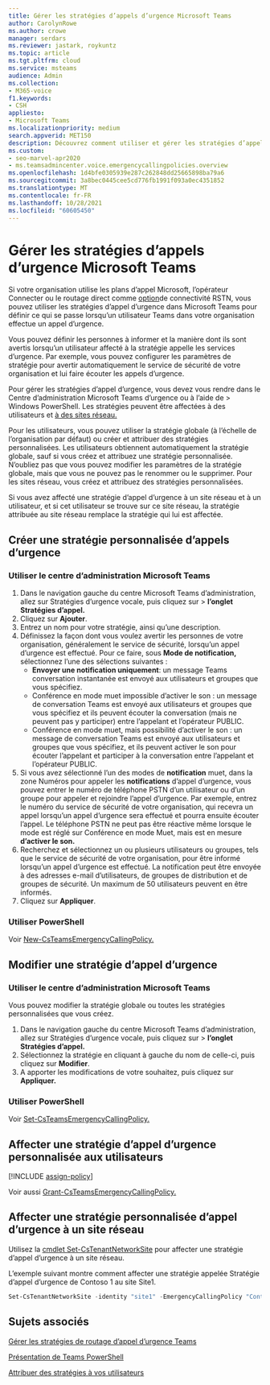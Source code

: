 ```yaml
---
title: Gérer les stratégies d’appels d’urgence Microsoft Teams
author: CarolynRowe
ms.author: crowe
manager: serdars
ms.reviewer: jastark, roykuntz
ms.topic: article
ms.tgt.pltfrm: cloud
ms.service: msteams
audience: Admin
ms.collection:
- M365-voice
f1.keywords:
- CSH
appliesto:
- Microsoft Teams
ms.localizationpriority: medium
search.appverid: MET150
description: Découvrez comment utiliser et gérer les stratégies d’appel d’urgence dans Microsoft Teams pour définir ce qui se passe quand un Teams de votre organisation effectue un appel d’urgence.
ms.custom:
- seo-marvel-apr2020
- ms.teamsadmincenter.voice.emergencycallingpolicies.overview
ms.openlocfilehash: 1d4bfe0305939e287c262848dd25665898ba79a6
ms.sourcegitcommit: 3a8bec0445cee5cd776fb1991f093a0ec4351852
ms.translationtype: MT
ms.contentlocale: fr-FR
ms.lasthandoff: 10/28/2021
ms.locfileid: "60605450"
---
```

# <a name="manage-emergency-calling-policies-in-microsoft-teams"></a>Gérer les stratégies d’appels d’urgence Microsoft Teams

Si votre organisation utilise les plans d’appel Microsoft, l’opérateur Connecter ou le routage direct comme [option](pstn-connectivity.md)de connectivité RSTN, vous pouvez utiliser les stratégies d’appel d’urgence dans Microsoft Teams pour définir ce qui se passe lorsqu’un utilisateur Teams dans votre organisation effectue un appel d’urgence.

Vous pouvez définir les personnes à informer et la manière dont ils sont avertis lorsqu’un utilisateur affecté à la stratégie appelle les services d’urgence. Par exemple, vous pouvez configurer les paramètres de stratégie pour avertir automatiquement le service de sécurité de votre organisation et lui faire écouter les appels d’urgence.  

Pour gérer les stratégies d’appel d’urgence, vous devez vous rendre dans le Centre d’administration Microsoft Teams d’urgence ou à l’aide de  >   Windows PowerShell. Les stratégies peuvent être affectées à des utilisateurs et [à des sites réseau.](cloud-voice-network-settings.md)

Pour les utilisateurs, vous pouvez utiliser la stratégie globale (à l’échelle de l’organisation par défaut) ou créer et attribuer des stratégies personnalisées. Les utilisateurs obtiennent automatiquement la stratégie globale, sauf si vous créez et attribuez une stratégie personnalisée. N’oubliez pas que vous pouvez modifier les paramètres de la stratégie globale, mais que vous ne pouvez pas le renommer ou le supprimer. Pour les sites réseau, vous créez et attribuez des stratégies personnalisées.

Si vous avez affecté une stratégie d’appel d’urgence à un site réseau et à un utilisateur, et si cet utilisateur se trouve sur ce site réseau, la stratégie attribuée au site réseau remplace la stratégie qui lui est affectée.

## <a name="create-a-custom-emergency-calling-policy"></a>Créer une stratégie personnalisée d’appels d’urgence

### <a name="using-the-microsoft-teams-admin-center"></a>Utiliser le centre d’administration Microsoft Teams

1. Dans le navigation gauche du centre Microsoft Teams d’administration, allez sur Stratégies d’urgence vocale, puis cliquez sur  >   **l’onglet Stratégies d’appel.**
2. Cliquez sur **Ajouter**.
3. Entrez un nom pour votre stratégie, ainsi qu’une description.
4. Définissez la façon dont vous voulez avertir les personnes de votre organisation, généralement le service de sécurité, lorsqu’un appel d’urgence est effectué. Pour ce faire, sous **Mode de notification,** sélectionnez l’une des sélections suivantes :
    - **Envoyer une notification uniquement**: un message Teams conversation instantanée est envoyé aux utilisateurs et groupes que vous spécifiez.
    - Conférence en mode muet impossible d’activer le son : un message de conversation Teams est envoyé aux utilisateurs et groupes que vous spécifiez et ils peuvent écouter la conversation (mais ne peuvent pas y participer) entre l’appelant et l’opérateur PUBLIC.
    - Conférence en mode muet, mais possibilité d’activer le son : un message de conversation Teams est envoyé aux utilisateurs et groupes que vous spécifiez, et ils peuvent activer le son pour écouter l’appelant et participer à la conversation entre l’appelant et l’opérateur PUBLIC.
5.  Si vous avez sélectionné l’un des modes de **notification** muet, dans la zone Numéros pour appeler les **notifications** d’appel d’urgence, vous pouvez entrer le numéro de téléphone PSTN d’un utilisateur ou d’un groupe pour appeler et rejoindre l’appel d’urgence. Par exemple, entrez le numéro du service de sécurité de votre organisation, qui recevra un appel lorsqu’un appel d’urgence sera effectué et pourra ensuite écouter l’appel. Le téléphone PSTN ne peut pas être réactive même lorsque le mode est réglé sur Conférence en mode Muet, mais est en mesure **d’activer le son.**
6. Recherchez et sélectionnez un ou plusieurs utilisateurs ou groupes, tels que le service de sécurité de votre organisation, pour être informé lorsqu’un appel d’urgence est effectué.  La notification peut être envoyée à des adresses e-mail d’utilisateurs, de groupes de distribution et de groupes de sécurité. Un maximum de 50 utilisateurs peuvent en être informés.
7. Cliquez sur **Appliquer**.

### <a name="using-powershell"></a>Utiliser PowerShell

Voir [New-CsTeamsEmergencyCallingPolicy.](/powershell/module/skype/new-csteamsemergencycallingpolicy)

## <a name="edit-an-emergency-calling-policy"></a>Modifier une stratégie d’appel d’urgence

### <a name="using-the-microsoft-teams-admin-center"></a>Utiliser le centre d’administration Microsoft Teams

Vous pouvez modifier la stratégie globale ou toutes les stratégies personnalisées que vous créez.

1. Dans le navigation gauche du centre Microsoft Teams d’administration, allez sur Stratégies d’urgence vocale, puis cliquez sur  >   **l’onglet Stratégies d’appel.**
2. Sélectionnez la stratégie en cliquant à gauche du nom de celle-ci, puis cliquez sur **Modifier**.
3. A apporter les modifications de votre souhaitez, puis cliquez sur **Appliquer.**

### <a name="using-powershell"></a>Utiliser PowerShell

Voir [Set-CsTeamsEmergencyCallingPolicy.](/powershell/module/skype/set-csteamsemergencycallingpolicy)

## <a name="assign-a-custom-emergency-calling-policy-to-users"></a>Affecter une stratégie d’appel d’urgence personnalisée aux utilisateurs

[!INCLUDE [assign-policy](includes/assign-policy.md)]

Voir aussi [Grant-CsTeamsEmergencyCallingPolicy.](/powershell/module/skype/grant-csteamsemergencycallingpolicy)

## <a name="assign-a-custom-emergency-calling-policy-to-a-network-site"></a>Affecter une stratégie personnalisée d’appel d’urgence à un site réseau

Utilisez la [cmdlet Set-CsTenantNetworkSite](/powershell/module/skype/set-cstenantnetworksite) pour affecter une stratégie d’appel d’urgence à un site réseau.

L’exemple suivant montre comment affecter une stratégie appelée Stratégie d’appel d’urgence de Contoso 1 au site Site1.

```powershell
Set-CsTenantNetworkSite -identity "site1" -EmergencyCallingPolicy "Contoso Emergency Calling Policy 1"
```

## <a name="related-topics"></a>Sujets associés

[Gérer les stratégies de routage d’appel d’urgence Teams](manage-emergency-call-routing-policies.md)

[Présentation de Teams PowerShell](teams-powershell-overview.md)

[Attribuer des stratégies à vos utilisateurs](policy-assignment-overview.md)